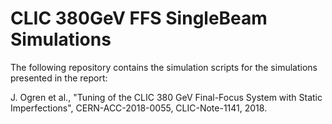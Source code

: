 # CLIC 380GeV FFS SingleBeam Simulations

The following repository contains the simulation scripts for the
simulations presented in the report: 

J. Ogren et al., "Tuning of the CLIC 380 GeV Final-Focus System with Static Imperfections", CERN-ACC-2018-0055, CLIC-Note-1141, 2018.
